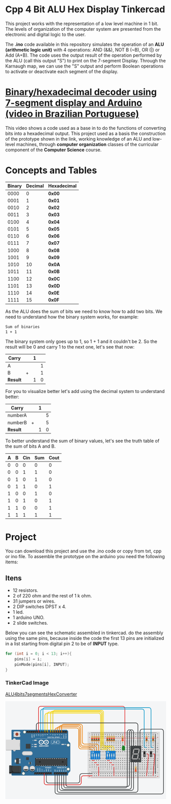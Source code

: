 # Cpp 4 Bit ALU Hex Display Tinkercad

This project works with the representation of a low level machine in 1 bit. The levels of organization of the computer system are presented from the electronic and digital logic to the user. 

The **.ino** code available in this repository simulates the operation of an **ALU (arithmetic logic unit)** with 4 operations: AND (&&), NOT B (~B), OR (|) or Add (A+B).
The code uses the output result of the operation performed by the ALU (call this output "S") to print on the 7-segment Display. Through the Karnaugh map, we can use the "S" output and perform Boolean operations to activate or deactivate each segment of the display. 

# [Binary/hexadecimal decoder using 7-segment display and Arduino (video in Brazilian Portuguese)](https://www.youtube.com/watch?v=uicrqOhSp2Q)

This video shows a code used as a base in to do the functions of converting bits into a hexadecimal output. This project used as a basis the construction of the prototype shown in the link, working knowledge of an ALU and low-level machines, through **computer organization** classes of the curricular component of the **Computer Science** course.

# Concepts and Tables

| Binary      | Decimal | Hexadecimal |
| ----------- | ------- | ----------- |
|     0000    | 0       | **0x00**    |
|     0001    | 1       | **0x01**    |
|     0010    | 2       | **0x02**    |
|     0011    | 3       | **0x03**    |
|     0100    | 4       | **0x04**    |
|     0101    | 5       | **0x05**    |
|     0110    | 6       | **0x06**    |
|     0111    | 7       | **0x07**    |
|     1000    | 8       | **0x08**    |
|     1001    | 9       | **0x09**    |
|     1010    | 10      | **0x0A**    |
|     1011    | 11      | **0x0B**    |
|     1100    | 12      | **0x0C**    |
|     1101    | 13      | **0x0D**    |
|     1110    | 14      | **0x0E**    |
|     1111    | 15      | **0x0F**    |

As the ALU does the sum of bits we need to know how to add two bits. We need to understand how the binary system works, for example: 

```
Sum of binaries
1 + 1
``` 

The binary system only goes up to 1, so 1 + 1 and it couldn't be 2. So the result will be 0 and carry 1 to the next one, let's see that now:

|Carry     | |1| |
| -------- |-|-|-|
|A         | | |1|
|B         |+| |1|
|**Result**| |1|0|

For you to visualize better let's add using the decimal system to understand better:

|Carry     | |1| |
| -------- |-|-|-|
|numberA   | | |5|
|numberB   |+| |5|
|**Result**| |1|0|

To better understand the sum of binary values, let's see the truth table of the sum of bits A and B.

| A | B | Cin | Sum | Cout |
| - | - | --- | --- | ---- |
| 0 | 0 | 0   | 0   | 0    |
| 0 | 0 | 1   | 1   | 0    |
| 0 | 1 | 0   | 1   | 0    |
| 0 | 1 | 1   | 0   | 1    |
| 1 | 0 | 0   | 1   | 0    |
| 1 | 0 | 1   | 0   | 1    |
| 1 | 1 | 0   | 0   | 1    |
| 1 | 1 | 1   | 1   | 1    |


# Project

You can download this project and use the .ino code or copy from txt, cpp or ino file. To assemble the prototype on the arduino you need the following items: 

## Itens
- 12 resistors.
- 2 of 220 ohm and the rest of 1 k ohm.
- 31 jumpers or wires. 
- 2 DIP switches DPST x 4. 
- 1 led. 
- 1 arduino UNO. 
- 2 slide switches.

Below you can see the schematic assembled in tinkercad. do the assembly using the same pins, because inside the code the first 13 pins are initialized in a list starting from digital pin 2 to be of **INPUT** type.

``` C++
for (int i = 0; i < 13; i++){
    pins[i] = i;
    pinMode(pins[i], INPUT);
}
```

### TinkerCad Image
[ALU4bits7segmentsHexConverter](https://www.tinkercad.com/things/alrqUc2yDrl)


![ALU4bits7segmentsHexConverter](./img/TinkercadIMG.png)